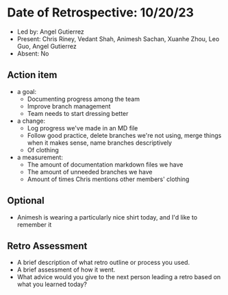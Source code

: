 # Date of Retrospective: 10/20/23

* Led by: Angel Gutierrez
* Present: Chris Riney, Vedant Shah, Animesh Sachan, Xuanhe Zhou, Leo Guo, Angel Gutierrez
* Absent: No

## Action item

* a goal: 
    - Documenting progress among the team
    - Improve branch management
    - Team needs to start dressing better
* a change:
    - Log progress we've made in an MD file
    - Follow good practice, delete branches we're not using, merge things when it makes sense, name branches descriptively
    - Of clothing
* a measurement: 
    - The amount of documentation markdown files we have
    - The amount of unneeded branches we have
    - Amount of times Chris mentions other members' clothing

## Optional

* Animesh is wearing a particularly nice shirt today, and I'd like to remember it


## Retro Assessment

* A brief description of what retro outline or process you used.
* A brief assessment of how it went.
* What advice would you give to the next person leading a retro
  based on what you learned today?
